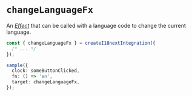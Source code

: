 # `changeLanguageFx` <Badge text="since v23.2.0" />

An [_Effect_](https://effector.dev/en/api/effector/effect/) that can be called with a language code to change the current language.

```ts
const { changeLanguageFx } = createI18nextIntegration({
  /* ... */
});

sample({
  clock: someButtonClicked,
  fn: () => 'en',
  target: changeLanguageFx,
});
```
